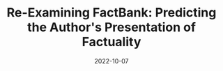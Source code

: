 ---
title: "Re-Examining FactBank: Predicting the Author's Presentation of Factuality"
collection: publications
excerpt: 'We present a corrected version of a subset of the FactBank data set. We perform experiments on FactBank using multiple training paradigms, data smoothing techniques, and polarity classifiers. We argue that f-measure is an important alternative evaluation metric for factuality. We provide new state-of-the-art results for four corpora including FactBank. We perform an error analysis on Factbank combined with two similar corpora.
'
date: 2022-10-07
venue: 'COLING 2022'
paperurl: 'https://aclanthology.org/2022.coling-1.66.pdf'

---